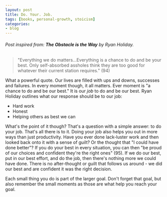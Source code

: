 ```yaml
---
layout: post
title: Do. Your. Job.
tags: [books, personal-growth, stoicism]
categories:
- blog
---
```


###### Post inspired from: **The Obstacle is the Way** by Ryan Holiday.
> "Everything we do matters...Everything is a chance to do and be your best. Only self-absorbed assholes think they are too good for whatever their current station requires." (94)

What a powerful quote. Our lives are filled with ups and downs, successes and failures. In every moment though, it all matters. Ever moment is "a chance to do and be our best." It is our *job* to do and be our best. Ryan Holiday outlines what our response should be to our job:
- Hard work
- Honest
- Helping others as best we can

What's the point of it though? That's a question with a simple answer: to do your job. That's all there is to it. Doing your job also helps you out in more ways than just productivity. Have you ever done lack-luster work and then looked back onto it with a sense of guilt? Or the thought that "I could have done better"? If you do your best in every situation, you can then "be proud of our choices and confident they're the right ones" (95). If we do our best, put in our best effort, and do the job, then there's nothing more we could have done. There is no after-thought or guilt that follows us around - we did our best and are confident it was the right decision. 

Each small thing you do is part of the larger goal. Don't forget that goal, but also remember the small moments as those are what help you reach your goal.